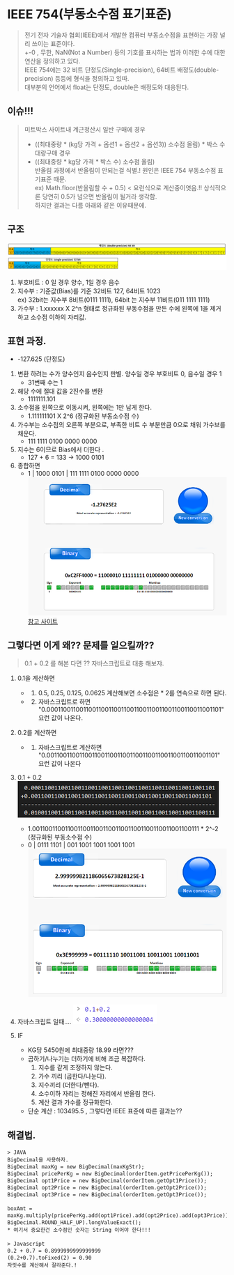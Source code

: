 # IEEE 754(부동소수점 표기표준)  
> 전기 전자 기술자 협회(IEEE)에서 개발한 컴퓨터 부동소수점을 표현하는 가장 널리 쓰이는 표준이다.    
> +-0 , 무한, NaN(Not a Number) 등의 기호를 표시하는 법과 이러한 수에 대한 연산을 정의하고 있다.  
> IEEE 754에는 32 비트 단정도(Single-precision), 64비트 배정도(double-precision) 등등에 형식을 정의하고 있따.    
> 대부분의 언어에서 float는 단정도, double은 배정도와 대응된다.  

## 이슈!!!
> 미트박스 사이트내 계근정산시 일반 구매에 경우   
> - ((최대중량 * (kg당 가격 + 옵션1 + 옵션2 + 옵션3)) 소수점 올림) * 박스 수     
> 대량구매 경우   
> - ((최대중량 * kg당 가격 * 박스 수) 소수점 올림)     
> 반올림 과정에서 반올림이 안되는걸 식별.!  원인은 IEEE 754 부동소수점 표기표준 때문.  
> ex) Math.floor(반올림할 수 + 0.5) < 요런식으로 계산중이엿음.!! 상식적으론 당연히 0.5가 넘으면 반올림이 될거라 생각함.    
> 하지만 결과는 다름 아래와 같은 이유때문에.  

## 구조
![구조](./부동수수점표기표준구조.PNG)

1. 부호비트 : 0 일 경우 양수, 1일 경우 음수    
2. 지수부 : 기준값(Bias)를 기준 32비트 127, 64비트 1023    
ex) 32bit는 지수부 8비트(0111 1111), 64bit 는 지수부 11비트(011 1111 1111)    
3. 가수부 : 1.xxxxxx X 2^n 형태로 정규화된 부동수점을 만든 수에 왼쪽에 1을 제거하고 소수점 이하의 자리값.   

## 표현 과정.
* -127.625 (단정도)
1. 변환 하려는 수가 양수인지 음수인지 판별. 양수일 경우 부호비트 0, 음수일 경우 1   
    - 31번째 수는 1  
2. 해당 수에 절대 값을 2진수를 변환  
    - 1111111.101  
3. 소수점을 왼쪽으로 이동시켜, 왼쪽에는 1만 남게 한다.  
    - 1.111111101 X 2^6 (정규화된 부동소수점 수)  
4. 가수부는 소수점의 오른쪽 부분으로, 부족한 비트 수 부분만큼 0으로 채워 가수브를 채운다.   
    - 111 1111 0100 0000 0000  
5. 지수는 6이므로 Bias에서 더한다 .  
    - 127 + 6 = 133 -> 1000 0101  
6. 종합하면  
    - 1 | 1000 0101 | 111 1111 0100 0000 0000   
![부동소수점 계산기](./계산예제.PNG)  
[참고 사이트](https://www.binaryconvert.com/result_float.html?hexadecimal=C2FF4000)  

## 그렇다면 이게 왜?? 문제를 일으킬까??  
> 0.1 + 0.2 를 해본 다면 ?? 자바스크립트로 대충 해보쟈.
1. 0.1을 계산하면  
    - 1. 0.5, 0.25, 0.125, 0.0625 계산해보면 소수점은 * 2를 연속으로 하면 된다. 
    - 2. 자바스크립트로 하면 "0.0001100110011001100110011001100110011001100110011001101" 요런 값이 나온다.
2. 0.2를 계산하면  
    - 1. 자바스크립트로 계산하면 "0.001100110011001100110011001100110011001100110011001101" 요런 값이 나온다
3. 0.1 + 0.2   
    ![수동계산과정](./수동계산과정.PNG)
    - 1.00110011001100110011001100110011001100110011001100111 * 2^-2 (정규화된 부동소수점 수)
    - 0 | 0111 1101 | 001 1001 1001 1001 1001 
    ![예시결과](./예시결과.PNG)

4. 자바스크립트 일때....
    ![예시결과](./자바스크립트더하기예제.PNG)
5. IF 
    - KG당 5450원에 최대중량 18.99 라면???
    * 곱하기/나누기는 더하기에 비해 조금 복잡하다.
        1. 지수를 같게 조정하지 않는다.
        2. 가수 끼리 (곱한다/나눈다).
        3. 지수끼리 (더한다/뺀다).
        4. 소수이하 자리는 정해진 자리에서 반올림 한다.
        5. 계산 결과 가수를 정규화한다.
    * 단순 계산 : 103495.5 , 그렇다면 IEEE 표준에 따른 결과는??

## 해결법.
```
> JAVA
BigDecimal을 사용하자.
BigDecimal maxKg = new BigDecimal(maxKgStr);
BigDecimal pricePerKg = new BigDecimal(orderItem.getPricePerKg());
BigDecimal opt1Price = new BigDecimal(orderItem.getOpt1Price());
BigDecimal opt2Price = new BigDecimal(orderItem.getOpt2Price());
BigDecimal opt3Price = new BigDecimal(orderItem.getOpt3Price());

boxAmt = maxKg.multiply(pricePerKg.add(opt1Price).add(opt2Price).add(opt3Price)).setScale(0, BigDecimal.ROUND_HALF_UP).longValueExact();
* 여기서 중요한건 소수점인 숫자는 String 이어야 한다!!! 

> Javascript 
0.2 + 0.7 = 0.8999999999999999
(0.2+0.7).toFixed(2) = 0.90
자릿수를 계산해서 잘라준다.!
```


